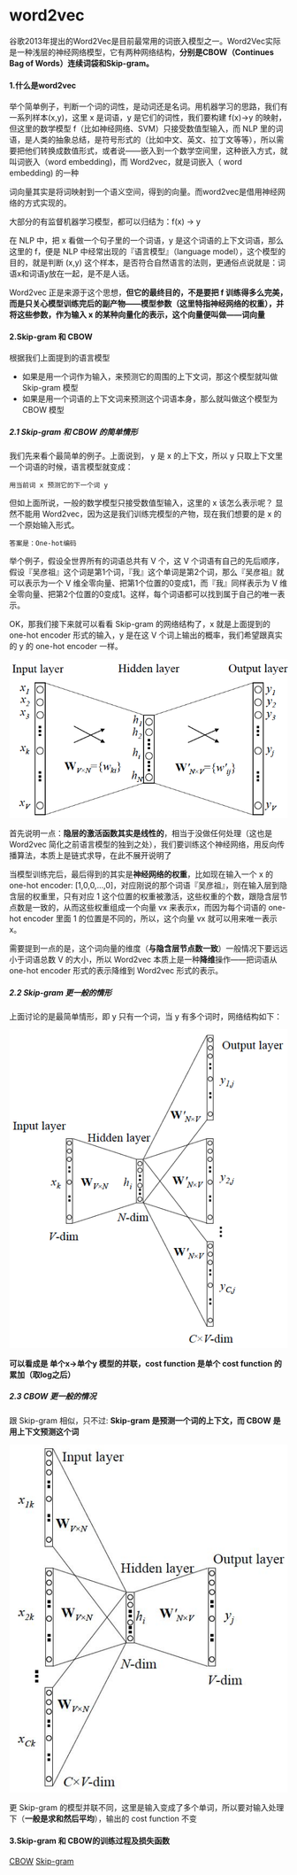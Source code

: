 # word2vec
谷歌2013年提出的Word2Vec是目前最常用的词嵌入模型之一。Word2Vec实际是一种浅层的神经网络模型，它有两种网络结构，**分别是CBOW（Continues Bag of Words）连续词袋和Skip-gram。**

#### 1.什么是word2vec
举个简单例子，判断一个词的词性，是动词还是名词。用机器学习的思路，我们有一系列样本(x,y)，这里 x 是词语，y 是它们的词性，我们要构建 f(x)->y 的映射，但这里的数学模型 f（比如神经网络、SVM）只接受数值型输入，而 NLP 里的词语，是人类的抽象总结，是符号形式的（比如中文、英文、拉丁文等等），所以需要把他们转换成数值形式，或者说——嵌入到一个数学空间里，这种嵌入方式，就叫词嵌入（word embedding)，而 Word2vec，就是词嵌入（ word embedding) 的一种

词向量其实是将词映射到一个语义空间，得到的向量。而word2vec是借用神经网络的方式实现的。

大部分的有监督机器学习模型，都可以归结为：f(x) -> y

在 NLP 中，把 x 看做一个句子里的一个词语，y 是这个词语的上下文词语，那么这里的 f，便是 NLP 中经常出现的『语言模型』（language model），这个模型的目的，就是判断 (x,y) 这个样本，是否符合自然语言的法则，更通俗点说就是：词语x和词语y放在一起，是不是人话。

Word2vec 正是来源于这个思想，**但它的最终目的，不是要把 f 训练得多么完美，而是只关心模型训练完后的副产物——模型参数（这里特指神经网络的权重），并将这些参数，作为输入 x 的某种向量化的表示，这个向量便叫做——词向量**

#### 2.Skip-gram 和 CBOW
根据我们上面提到的语言模型
- 如果是用一个词作为输入，来预测它的周围的上下文词，那这个模型就叫做 Skip-gram 模型
- 如果是用一个词语的上下文词来预测这个词语本身，那么就叫做这个模型为 CBOW 模型

##### 2.1 Skip-gram 和 CBOW 的简单情形
我们先来看个最简单的例子。上面说到， y 是 x 的上下文，所以 y 只取上下文里一个词语的时候，语言模型就变成：
```
用当前词 x 预测它的下一个词 y
```
但如上面所说，一般的数学模型只接受数值型输入，这里的 x 该怎么表示呢？ 显然不能用 Word2vec，因为这是我们训练完模型的产物，现在我们想要的是 x 的一个原始输入形式。
```
答案是：One-hot编码
```
举个例子，假设全世界所有的词语总共有 V 个，这 V 个词语有自己的先后顺序，假设『吴彦祖』这个词是第1个词，『我』这个单词是第2个词，那么『吴彦祖』就可以表示为一个 V 维全零向量、把第1个位置的0变成1，而『我』同样表示为 V 维全零向量、把第2个位置的0变成1。这样，每个词语都可以找到属于自己的唯一表示。

OK，那我们接下来就可以看看 Skip-gram 的网络结构了，x 就是上面提到的 one-hot encoder 形式的输入，y 是在这 V 个词上输出的概率，我们希望跟真实的 y 的 one-hot encoder 一样。

![avatar](https://github.com/coderGray1296/code/blob/master/NLP%E5%A4%8D%E4%B9%A0/pictures/word2vec_1.png)

首先说明一点：**隐层的激活函数其实是线性的**，相当于没做任何处理（这也是 Word2vec 简化之前语言模型的独到之处），我们要训练这个神经网络，用反向传播算法，本质上是链式求导，在此不展开说明了

当模型训练完后，最后得到的其实是**神经网络的权重**，比如现在输入一个 x 的 one-hot encoder: [1,0,0,…,0]，对应刚说的那个词语『吴彦祖』，则在输入层到隐含层的权重里，只有对应 1 这个位置的权重被激活，这些权重的个数，跟隐含层节点数是一致的，从而这些权重组成一个向量 vx 来表示x，而因为每个词语的 one-hot encoder 里面 1 的位置是不同的，所以，这个向量 vx 就可以用来唯一表示 x。

需要提到一点的是，这个词向量的维度（**与隐含层节点数一致**）一般情况下要远远小于词语总数 V 的大小，所以 Word2vec 本质上是一种**降维**操作——把词语从 one-hot encoder 形式的表示降维到 Word2vec 形式的表示。

##### 2.2 Skip-gram 更一般的情形
上面讨论的是最简单情形，即 y 只有一个词，当 y 有多个词时，网络结构如下：

![avatar](https://github.com/coderGray1296/code/blob/master/NLP%E5%A4%8D%E4%B9%A0/pictures/word2vec_2.png)

**可以看成是 单个x->单个y 模型的并联，cost function 是单个 cost function 的累加（取log之后）**

##### 2.3 CBOW 更一般的情况
跟 Skip-gram 相似，只不过: **Skip-gram 是预测一个词的上下文，而 CBOW 是用上下文预测这个词**

![avatar](https://github.com/coderGray1296/code/blob/master/NLP%E5%A4%8D%E4%B9%A0/pictures/word2vec_3.jpg)

更 Skip-gram 的模型并联不同，这里是输入变成了多个单词，所以要对输入处理下（**一般是求和然后平均**），输出的 cost function 不变

#### 3.Skip-gram 和 CBOW的训练过程及损失函数
[CBOW](https://blog.csdn.net/u010665216/article/details/78724856)
[Skip-gram](https://blog.csdn.net/u010665216/article/details/78721354)
